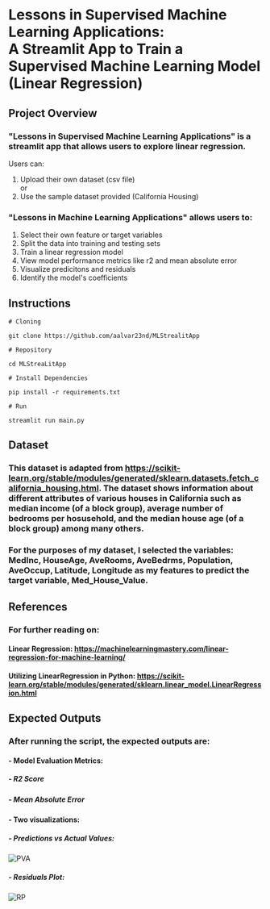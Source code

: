 # Lessons in Supervised Machine Learning Applications: <br> A Streamlit App to Train a Supervised Machine Learning Model <br> (Linear Regression)

## Project Overview
### "Lessons in Supervised Machine Learning Applications" is a streamlit app that allows users to explore linear regression. 
Users can:<br>
1. Upload their own dataset (csv file)
  <br>or
3. Use the sample dataset provided (California Housing)<br>
### "Lessons in Machine Learning Applications" allows users to:
1. Select their own feature or target variables<br>
2. Split the data into training and testing sets<br>
3. Train a linear regression model<br>
4. View model performance metrics like r2 and mean absolute error<br>
5. Visualize predicitons and residuals<br>
6. Identify the model's coefficients<br>

## Instructions

```
# Cloning

git clone https://github.com/aalvar23nd/MLStrealitApp

# Repository

cd MLStreaLitApp

# Install Dependencies

pip install -r requirements.txt

# Run

streamlit run main.py

```
## Dataset
### This dataset is adapted from https://scikit-learn.org/stable/modules/generated/sklearn.datasets.fetch_california_housing.html. The dataset shows information about different attributes of various houses in California such as median income (of a block group), average number of bedrooms per hosusehold, and the median house age (of a block group) among many others. 

### For the purposes of my dataset, I selected the variables: MedInc, HouseAge, AveRooms, AveBedrms, Population, AveOccup, Latitude, Longitude as my features to predict the target variable, Med_House_Value.

## References
### For further reading on:
#### Linear Regression: https://machinelearningmastery.com/linear-regression-for-machine-learning/
#### Utilizing LinearRegression in Python: https://scikit-learn.org/stable/modules/generated/sklearn.linear_model.LinearRegression.html


## Expected Outputs
### After running the script, the expected outputs are:<br>
#### - Model Evaluation Metrics:
##### - R2 Score
##### - Mean Absolute Error
#### - Two visualizations:
##### - Predictions vs Actual Values:<br>
![PVA](https://github.com/user-attachments/assets/20c43db3-622f-4d1c-a6cd-87af0d8d9122)
##### - Residuals Plot:<br>
![RP](https://github.com/user-attachments/assets/c42b3639-c54a-4ec5-b2f6-c2e8bc290c8c)
